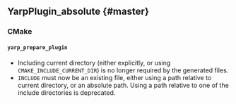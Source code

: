 YarpPlugin_absolute {#master}
-------------------

### CMake

#### `yarp_prepare_plugin`

* Including current directory (either explicitly, or using
  `CMAKE_INCLUDE_CURRENT_DIR`) is no longer required by the generated files.
* `INCLUDE` must now be an existing file, either using a path relative to
  current directory, or an absolute path. Using a path relative to one of the
  include directories is deprecated.
